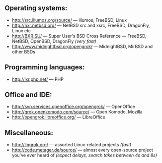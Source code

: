 ## Operating systems:
* http://src.illumos.org/source/ &mdash; illumos, FreeBSD, Linux
* http://nxr.netbsd.org/ &mdash; NetBSD src and xsrc, FreeBSD, DragonFly, Linux etc
* http://BXR.SU/ &mdash; Super User's BSD Cross Reference &mdash; FreeBSD, NetBSD, OpenBSD, DragonFly _(very fast)_
* http://www.midnightbsd.org/opengrok/ &mdash; MidnightBSD, MirBSD and other BSDs

## Programming languages:
* http://lxr.php.net/ &mdash; PHP

## Office and IDE:
* http://svn.services.openoffice.org/opengrok/ &mdash; OpenOffice
* http://grok.openkomodo.com/source/ &mdash; Open Komodo, Mozilla
* http://opengrok.libreoffice.org/ &mdash; LibreOffice

## Miscellaneous:
* http://lingrok.org/ &mdash; assorted Linux-related projects _(fast)_
* http://code.metager.de/source/ &mdash; almost every open-source project you've ever heard of _(expect delays, search takes between 4s and 8s)_